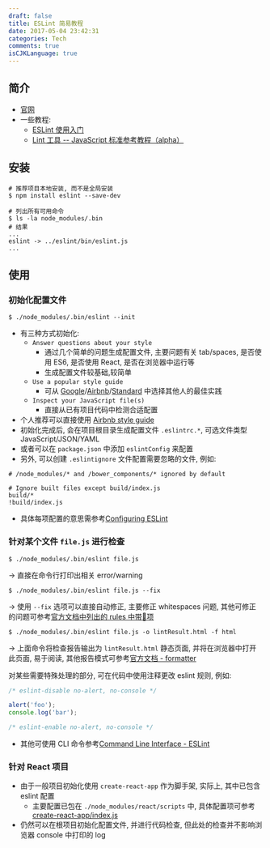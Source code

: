 ```yaml
---
draft: false
title: ESLint 简易教程
date: 2017-05-04 23:42:31
categories: Tech
comments: true
isCJKLanguage: true
---
```


## 简介
- [官网](http://eslint.org/docs/user-guide/getting-started)
- 一些教程:
  * [ESLint 使用入门](https://csspod.com/getting-started-with-eslint/)
  * [Lint 工具 -- JavaScript 标准参考教程（alpha）](http://javascript.ruanyifeng.com/tool/lint.html)

## 安装
```
# 推荐项目本地安装, 而不是全局安装
$ npm install eslint --save-dev

# 列出所有可用命令
$ ls -la node_modules/.bin
# 结果
...
eslint -> ../eslint/bin/eslint.js
...
```

## 使用
### 初始化配置文件
```
$ ./node_modules/.bin/eslint --init
```
- 有三种方式初始化:
  - `Answer questions about your style`
      - 通过几个简单的问题生成配置文件, 主要问题有关 tab/spaces, 是否使用 ES6, 是否使用 React, 是否在浏览器中运行等
      - 生成配置文件较基础,较简单
  - `Use a popular style guide`
      - 可从 [Google](https://google.github.io/styleguide/javascriptguide.xml)/[Airbnb](https://github.com/airbnb/javascript)/[Standard](https://github.com/feross/standard) 中选择其他人的最佳实践
  - `Inspect your JavaScript file(s)`
      - 直接从已有项目代码中检测合适配置
- 个人推荐可以直接使用 [Airbnb style guide](https://github.com/airbnb/javascript)
- 初始化完成后, 会在项目根目录生成配置文件 `.eslintrc.*`, 可选文件类型 JavaScript/JSON/YAML
- 或者可以在 `package.json` 中添加 `eslintConfig` 来配置
- 另外, 可以创建 `.eslintignore` 文件配置需要忽略的文件, 例如:

```
# /node_modules/* and /bower_components/* ignored by default

# Ignore built files except build/index.js
build/*
!build/index.js
```

- 具体每项配置的意思需参考[Configuring ESLint](http://eslint.org/docs/user-guide/configuring)

### 针对某个文件 `file.js` 进行检查

```
$ ./node_modules/.bin/eslint file.js
```
-> 直接在命令行打印出相关 error/warning

```
$ ./node_modules/.bin/eslint file.js --fix
```
-> 使用 `--fix` 选项可以直接自动修正, 主要修正 whitespaces 问题, 其他可修正的问题可参考[官方文档中列出的 rules 中带🔧项](http://eslint.org/docs/rules/)

```
$ ./node_modules/.bin/eslint file.js -o lintResult.html -f html
```
-> 上面命令将检查报告输出为 `lintResult.html` 静态页面, 并将在浏览器中打开此页面, 易于阅读, 其他报告模式可参考[官方文档 - formatter](http://eslint.org/docs/user-guide/formatters/)



对某些需要特殊处理的部分, 可在代码中使用注释更改 eslint 规则, 例如:

```javascript
/* eslint-disable no-alert, no-console */

alert('foo');
console.log('bar');

/* eslint-enable no-alert, no-console */
```

- 其他可使用 CLI 命令参考[Command Line Interface - ESLint](http://eslint.org/docs/user-guide/command-line-interface)


### 针对 React 项目
- 由于一般项目初始化使用 `create-react-app` 作为脚手架, 实际上, 其中已包含 eslint 配置
  - 主要配置已包在 `./node_modules/react/scripts` 中, 具体配置项可参考[create-react-app/index.js](https://github.com/facebookincubator/create-react-app/blob/master/packages/eslint-config-react-app/index.js)
- 仍然可以在根项目初始化配置文件, 并进行代码检查, 但此处的检查并不影响浏览器 console 中打印的 log

